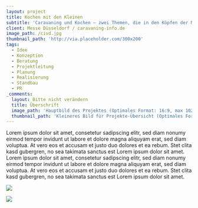 ```yaml
---
layout: project
title: Kochen mit den Kleinen
subtitle: 'Caravaning und Kochen – zwei Themen, die in den Köpfen der Menschen miteinander verbunden sind. Aber was sagen eigentlich die Kleinen dazu? Um der ganzen Familie Tipps & Tricks für das gesunde, schnelle Kochen auf Ihrer Reise zu vermitteln wurde ein Aktionsstand konzipiert und gebaut, auf dem an jedem Messetag stündlich wechselnde TV-Köche ihr Wissen vermittelten. Nicht nur den Interessierten auf Bühne und Tribüne – über eine Live-Schaltung ließ sich die Aktion flächendeckend auf der ganzen Messe verfolgen. Nachmittags aber standen die Kleinen im Rampenlicht. Durchschnittlich 500 Kinder am Tag hatten Spaß beim Lernen, Ausprobieren und vor allem – Naschen.'
client: Messe Düsseldorf / caravaning-info.de
image_path: /civd.jpg
thumbnail_path: 'http://via.placeholder.com/300x200'
tags:
  - Idee
  - Konzeption
  - Beratung
  - Projektleitung
  - Planung
  - Realisierung
  - Standbau
  - PR
_comments:
  layout: Bitte nicht verändern
  title: Überschrift
  image_path: 'Hauptbild des Projektes (Optimales Format: 16:9, max 1024px breite)'
  thumbnail_path: 'Kleineres Bild für Projekte-Übersicht (Optimales Format: 4:3, max 1024px breite)'
---
```



Lorem ipsum dolor sit amet, consetetur sadipscing elitr, sed diam nonumy eirmod tempor invidunt ut labore et dolore magna aliquyam erat, sed diam voluptua. At vero eos et accusam et justo duo dolores et ea rebum. Stet clita kasd gubergren, no sea takimata sanctus est Lorem ipsum dolor sit amet. Lorem ipsum dolor sit amet, consetetur sadipscing elitr, sed diam nonumy eirmod tempor invidunt ut labore et dolore magna aliquyam erat, sed diam voluptua. At vero eos et accusam et justo duo dolores et ea rebum. Stet clita kasd gubergren, no sea takimata sanctus est Lorem ipsum dolor sit amet.

![](http://via.placeholder.com/1024x724)

![](http://via.placeholder.com/1024x724)